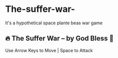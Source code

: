 # The-suffer-war-
It's a hypothetical space plante beas war game 
<!DOCTYPE html>
<html lang="en">
<head>
  <meta charset="UTF-8" />
  <meta name="viewport" content="width=device-width, initial-scale=1.0"/>
  <title>The Suffer War</title>
  <link rel="stylesheet" href="style.css" />
</head>
<body>
  <canvas id="gameCanvas" width="900" height="500"></canvas>
  <div class="hud">
    <h2>🔥 The Suffer War – by God Bless 🙏</h2>
    <p>Use Arrow Keys to Move | Space to Attack</p>
  </div>
  <script src="game.js"></script>
</body>
</html>
